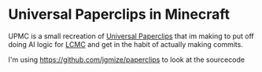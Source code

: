 # Universal Paperclips in Minecraft
UPMC is a small recreation of [Universal Paperclips](https://www.decisionproblem.com/paperclips/) that im making to put off doing AI logic for [LCMC](https://github.com/RedRain0o0/LethalCompany-1.21) and get in the habit of actually making commits.

I'm using https://github.com/jgmize/paperclips to look at the sourcecode
